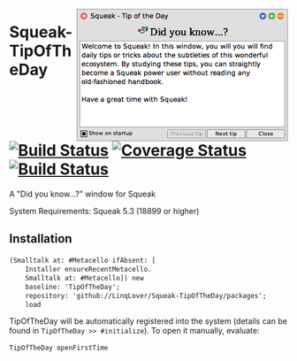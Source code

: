 <p><img align="right" src="https://github.com/LinqLover/Squeak-TipOfTheDay/blob/master/image.png" /></p>

# Squeak-TipOfTheDay <br/> [![Build Status](https://travis-ci.org/LinqLover/Squeak-TipOfTheDay.svg?branch=master)](https://travis-ci.org/LinqLover/Squeak-TipOfTheDay) [![Coverage Status](https://coveralls.io/repos/github/LinqLover/Squeak-TipOfTheDay/badge.svg?branch=master)](https://coveralls.io/github/LinqLover/Squeak-TipOfTheDay?branch=master) [![Build Status](https://img.shields.io/badge/passion-Squeak-e16e34)](https://squeak.org/)

A "Did you know...?" window for Squeak

System Requirements: Squeak 5.3 (18899 or higher)


## Installation
```smalltalk
(Smalltalk at: #Metacello ifAbsent: [
	Installer ensureRecentMetacello.
	Smalltalk at: #Metacello]) new
	baseline: 'TipOfTheDay';
	repository: 'github://LinqLover/Squeak-TipOfTheDay/packages';
	load
```

TipOfTheDay will be automatically registered into the system (details can be found in `TipOfTheDay >> #initialize`). To open it manually, evaluate:
```smalltalk
TipOfTheDay openFirstTime
```
